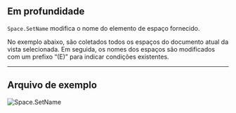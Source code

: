 ## Em profundidade
`Space.SetName` modifica o nome do elemento de espaço fornecido.

No exemplo abaixo, são coletados todos os espaços do documento atual da vista selecionada. Em seguida, os nomes dos espaços são modificados com um prefixo “(E)” para indicar condições existentes.

___
## Arquivo de exemplo

![Space.SetName](./Revit.Elements.Space.SetName_img.jpg)
